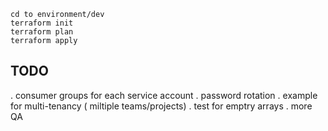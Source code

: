 
```
cd to environment/dev   
terraform init   
terraform plan    
terraform apply   

```


## TODO
. consumer groups for each service account
. password rotation
. example for multi-tenancy ( miltiple teams/projects)
. test for emptry arrays
. more QA